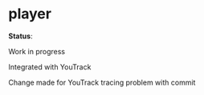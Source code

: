 player
======

**Status**:

Work in progress

Integrated with YouTrack

Change made for YouTrack tracing problem with commit
